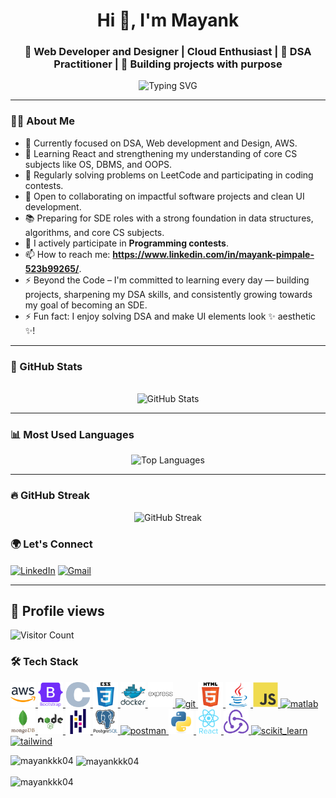 <h1 align="center">Hi 👋, I'm Mayank</h1>
<h3 align="center">🚀 Web Developer and Designer | Cloud Enthusiast | 🧠 DSA Practitioner | 🌟 Building projects with purpose</h3>

<p align="center">
<img 
  src="https://readme-typing-svg.herokuapp.com?font=Fira+Code&size=22&pause=1000&center=true&vCenter=true&width=435&lines=MERN+Developer;Learning+and+Growing+%F0%9F%92%AA;AWS+practitioner;Problem+Solver" 
  alt="Typing SVG" 
/>

</p>

---

### 👩‍💻 About Me

- 📌 Currently focused on DSA, Web development and Design, AWS.
- 🚧 Learning React and strengthening my understanding of core CS subjects like OS, DBMS, and OOPS.
- 🧠 Regularly solving problems on LeetCode and participating in coding contests.
- 🤝 Open to collaborating on impactful software projects and clean UI development.
- 📚 Preparing for SDE roles with a strong foundation in data structures, algorithms, and core CS subjects.
- 🚀 I actively participate in **Programming contests**.
- 📫 How to reach me: **https://www.linkedin.com/in/mayank-pimpale-523b99265/**.
- ⚡ Beyond the Code – I'm committed to learning every day — building projects, sharpening my DSA skills, and consistently growing towards my goal of becoming an SDE.
- ⚡ Fun fact: I enjoy solving DSA and make UI elements look ✨ aesthetic ✨!

---
### 🧾 GitHub Stats

<p align="center">
 
  <br>
  <img src="https://github-readme-stats.vercel.app/api?username=mayankkk04&show_icons=true&theme=tokyonight" alt="GitHub Stats" />
</p>


---
### 📊 Most Used Languages

<p align="center">
  <img src="https://github-readme-stats.vercel.app/api/top-langs?username=mayankkk04&layout=compact&theme=tokyonight" alt="Top Languages" />
</p>


---
### 🔥 GitHub Streak

<p align="center">
  <img src="https://github-readme-streak-stats.herokuapp.com/?user=mayankkk04&theme=tokyonight" alt="GitHub Streak" />
</p>


### 🌍 Let's Connect

<p align="left">
  <a href="www.linkedin.com/in/mayank-pimpale-523b99265" target="blank"><img align="center" src="https://cdn-icons-png.flaticon.com/512/174/174857.png" alt="LinkedIn" height="30" width="30" /></a>
  <a href="mailto:mayankpimpale01.com"><img align="center" src="https://cdn-icons-png.flaticon.com/512/732/732200.png" alt="Gmail" height="30" width="30" /></a>
</p>

---
## 👀 Profile views

![Visitor Count](https://profile-counter.glitch.me/{mayankkk04}/count.svg)

<h3 align="left">🛠️ Tech Stack</h3>
<p align="left"> <a href="https://aws.amazon.com" target="_blank" rel="noreferrer"> <img src="https://raw.githubusercontent.com/devicons/devicon/master/icons/amazonwebservices/amazonwebservices-original-wordmark.svg" alt="aws" width="40" height="40"/> </a> <a href="https://getbootstrap.com" target="_blank" rel="noreferrer"> <img src="https://raw.githubusercontent.com/devicons/devicon/master/icons/bootstrap/bootstrap-plain-wordmark.svg" alt="bootstrap" width="40" height="40"/> </a> <a href="https://www.cprogramming.com/" target="_blank" rel="noreferrer"> <img src="https://raw.githubusercontent.com/devicons/devicon/master/icons/c/c-original.svg" alt="c" width="40" height="40"/> </a> <a href="https://www.w3schools.com/css/" target="_blank" rel="noreferrer"> <img src="https://raw.githubusercontent.com/devicons/devicon/master/icons/css3/css3-original-wordmark.svg" alt="css3" width="40" height="40"/> </a> <a href="https://www.docker.com/" target="_blank" rel="noreferrer"> <img src="https://raw.githubusercontent.com/devicons/devicon/master/icons/docker/docker-original-wordmark.svg" alt="docker" width="40" height="40"/> </a> <a href="https://expressjs.com" target="_blank" rel="noreferrer"> <img src="https://raw.githubusercontent.com/devicons/devicon/master/icons/express/express-original-wordmark.svg" alt="express" width="40" height="40"/> </a> <a href="https://git-scm.com/" target="_blank" rel="noreferrer"> <img src="https://www.vectorlogo.zone/logos/git-scm/git-scm-icon.svg" alt="git" width="40" height="40"/> </a> <a href="https://www.w3.org/html/" target="_blank" rel="noreferrer"> <img src="https://raw.githubusercontent.com/devicons/devicon/master/icons/html5/html5-original-wordmark.svg" alt="html5" width="40" height="40"/> </a> <a href="https://www.java.com" target="_blank" rel="noreferrer"> <img src="https://raw.githubusercontent.com/devicons/devicon/master/icons/java/java-original.svg" alt="java" width="40" height="40"/> </a> <a href="https://developer.mozilla.org/en-US/docs/Web/JavaScript" target="_blank" rel="noreferrer"> <img src="https://raw.githubusercontent.com/devicons/devicon/master/icons/javascript/javascript-original.svg" alt="javascript" width="40" height="40"/> </a> <a href="https://www.mathworks.com/" target="_blank" rel="noreferrer"> <img src="https://upload.wikimedia.org/wikipedia/commons/2/21/Matlab_Logo.png" alt="matlab" width="40" height="40"/> </a> <a href="https://www.mongodb.com/" target="_blank" rel="noreferrer"> <img src="https://raw.githubusercontent.com/devicons/devicon/master/icons/mongodb/mongodb-original-wordmark.svg" alt="mongodb" width="40" height="40"/> </a> <a href="https://nodejs.org" target="_blank" rel="noreferrer"> <img src="https://raw.githubusercontent.com/devicons/devicon/master/icons/nodejs/nodejs-original-wordmark.svg" alt="nodejs" width="40" height="40"/> </a> <a href="https://pandas.pydata.org/" target="_blank" rel="noreferrer"> <img src="https://raw.githubusercontent.com/devicons/devicon/2ae2a900d2f041da66e950e4d48052658d850630/icons/pandas/pandas-original.svg" alt="pandas" width="40" height="40"/> </a> <a href="https://www.postgresql.org" target="_blank" rel="noreferrer"> <img src="https://raw.githubusercontent.com/devicons/devicon/master/icons/postgresql/postgresql-original-wordmark.svg" alt="postgresql" width="40" height="40"/> </a> <a href="https://postman.com" target="_blank" rel="noreferrer"> <img src="https://www.vectorlogo.zone/logos/getpostman/getpostman-icon.svg" alt="postman" width="40" height="40"/> </a> <a href="https://www.python.org" target="_blank" rel="noreferrer"> <img src="https://raw.githubusercontent.com/devicons/devicon/master/icons/python/python-original.svg" alt="python" width="40" height="40"/> </a> <a href="https://reactjs.org/" target="_blank" rel="noreferrer"> <img src="https://raw.githubusercontent.com/devicons/devicon/master/icons/react/react-original-wordmark.svg" alt="react" width="40" height="40"/> </a> <a href="https://redux.js.org" target="_blank" rel="noreferrer"> <img src="https://raw.githubusercontent.com/devicons/devicon/master/icons/redux/redux-original.svg" alt="redux" width="40" height="40"/> </a> <a href="https://scikit-learn.org/" target="_blank" rel="noreferrer"> <img src="https://upload.wikimedia.org/wikipedia/commons/0/05/Scikit_learn_logo_small.svg" alt="scikit_learn" width="40" height="40"/> </a> <a href="https://tailwindcss.com/" target="_blank" rel="noreferrer"> <img src="https://www.vectorlogo.zone/logos/tailwindcss/tailwindcss-icon.svg" alt="tailwind" width="40" height="40"/> </a> </p>

<p><img align="left" src="https://github-readme-stats.vercel.app/api/top-langs?username=mayankkk04&show_icons=true&locale=en&layout=compact" alt="mayankkk04" /></p>

<p>&nbsp;<img align="center" src="https://github-readme-stats.vercel.app/api?username=mayankkk04&show_icons=true&locale=en" alt="mayankkk04" /></p>

<p><img align="center" src="https://github-readme-streak-stats.herokuapp.com/?user=mayankkk04&" alt="mayankkk04" /></p>
